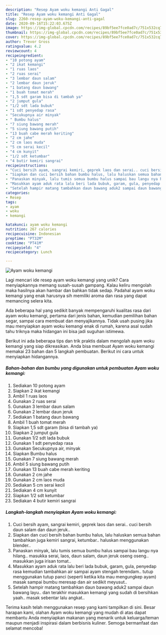 ```yaml
---
description: "Resep Ayam woku kemangi Anti Gagal"
title: "Resep Ayam woku kemangi Anti Gagal"
slug: 2260-resep-ayam-woku-kemangi-anti-gagal
date: 2020-09-16T15:22:03.675Z
image: https://img-global.cpcdn.com/recipes/89bf5ee7fce0ad7c/751x532cq70/ayam-woku-kemangi-foto-resep-utama.jpg
thumbnail: https://img-global.cpcdn.com/recipes/89bf5ee7fce0ad7c/751x532cq70/ayam-woku-kemangi-foto-resep-utama.jpg
cover: https://img-global.cpcdn.com/recipes/89bf5ee7fce0ad7c/751x532cq70/ayam-woku-kemangi-foto-resep-utama.jpg
author: Trevor Gross
ratingvalue: 4.2
reviewcount: 4
recipeingredient:
- "10 potong ayam"
- "2 ikat kemangi"
- "1 ruas laos"
- "2 ruas serai"
- "3 lembar daun salam"
- "2 lembar daun jeruk"
- "1 batang daun bawang"
- "1 buah tomat merah"
- "1,5 sdt garam bisa di tambah ya"
- "2 jumput gula"
- "1/2 sdt lada bubuk"
- "1 sdt penyedap rasa"
- "Secukupnya air minyak"
- " Bumbu halus"
- "7 siung bawang merah"
- "5 siung bawang putih"
- "13 buah cabe merah keriting"
- "2 cm jahe"
- "2 cm laos muda"
- "5 cm serai kecil"
- "4 cm kunyit"
- "1/2 sdt ketumbar"
- "4 butir kemiri sangrai"
recipeinstructions:
- "Cuci bersih ayam, sangrai kemiri, geprek laos dan serai.. cuci bersih daun salam dan daun jeruk.."
- "Siapkan dan cuci bersih bahan bumbu halus, lalu haluskan semua bahan tambahkan juga kemiri sangrai, ketumbar.. haluskan menggunakan blender.."
- "Panaskan minyak, lalu tumis semua bumbu halus sampai bau langu nya hilang.. masukka serai, laos, daun salam, daun jeruk oseng oseng.. masukkan juga irisan tomat.."
- "Masukkan ayam aduk rata lalu beri lada bubuk, garam, gula, penyedap rasa kemudian tambahkan air sampai ayam stengah terendam.. tutup menggunakan tutup panci (seperti ketika kita mau mengungkep ayam) masak sampai bumbu meresap dan air sedikit meyusut.."
- "Setelah hampir matang tambahkan daun bawang aduk2 sampai daun bawang layu.. dan terakhir masukkan kemangi yang sudah di bersihkan yaah.. masak sebentar lalu angkat.."
categories:
- Resep
tags:
- ayam
- woku
- kemangi

katakunci: ayam woku kemangi 
nutrition: 267 calories
recipecuisine: Indonesian
preptime: "PT32M"
cooktime: "PT41M"
recipeyield: "4"
recipecategory: Lunch

---
```



![Ayam woku kemangi](https://img-global.cpcdn.com/recipes/89bf5ee7fce0ad7c/751x532cq70/ayam-woku-kemangi-foto-resep-utama.jpg)

Lagi mencari ide resep ayam woku kemangi yang unik? Cara menyiapkannya memang susah-susah gampang. Kalau keliru mengolah maka hasilnya akan hambar dan bahkan tidak sedap. Padahal ayam woku kemangi yang enak harusnya sih memiliki aroma dan rasa yang dapat memancing selera kita.

Ada beberapa hal yang sedikit banyak mempengaruhi kualitas rasa dari ayam woku kemangi, pertama dari jenis bahan, kemudian pemilihan bahan segar, sampai cara membuat dan menyajikannya. Tidak usah pusing jika mau menyiapkan ayam woku kemangi enak di rumah, karena asal sudah tahu triknya maka hidangan ini bisa jadi suguhan istimewa.




Berikut ini ada beberapa tips dan trik praktis dalam mengolah ayam woku kemangi yang siap dikreasikan. Anda bisa membuat Ayam woku kemangi memakai 23 bahan dan 5 langkah pembuatan. Berikut ini cara untuk menyiapkan hidangannya.

<!--inarticleads1-->

##### Bahan-bahan dan bumbu yang digunakan untuk pembuatan Ayam woku kemangi:

1. Sediakan 10 potong ayam
1. Siapkan 2 ikat kemangi
1. Ambil 1 ruas laos
1. Gunakan 2 ruas serai
1. Gunakan 3 lembar daun salam
1. Gunakan 2 lembar daun jeruk
1. Sediakan 1 batang daun bawang
1. Ambil 1 buah tomat merah
1. Siapkan 1,5 sdt garam (bisa di tambah ya)
1. Siapkan 2 jumput gula
1. Gunakan 1/2 sdt lada bubuk
1. Gunakan 1 sdt penyedap rasa
1. Gunakan Secukupnya air, minyak
1. Siapkan  Bumbu halus
1. Gunakan 7 siung bawang merah
1. Ambil 5 siung bawang putih
1. Gunakan 13 buah cabe merah keriting
1. Gunakan 2 cm jahe
1. Gunakan 2 cm laos muda
1. Sediakan 5 cm serai kecil
1. Sediakan 4 cm kunyit
1. Siapkan 1/2 sdt ketumbar
1. Sediakan 4 butir kemiri sangrai




<!--inarticleads2-->

##### Langkah-langkah menyiapkan Ayam woku kemangi:

1. Cuci bersih ayam, sangrai kemiri, geprek laos dan serai.. cuci bersih daun salam dan daun jeruk..
1. Siapkan dan cuci bersih bahan bumbu halus, lalu haluskan semua bahan tambahkan juga kemiri sangrai, ketumbar.. haluskan menggunakan blender..
1. Panaskan minyak, lalu tumis semua bumbu halus sampai bau langu nya hilang.. masukka serai, laos, daun salam, daun jeruk oseng oseng.. masukkan juga irisan tomat..
1. Masukkan ayam aduk rata lalu beri lada bubuk, garam, gula, penyedap rasa kemudian tambahkan air sampai ayam stengah terendam.. tutup menggunakan tutup panci (seperti ketika kita mau mengungkep ayam) masak sampai bumbu meresap dan air sedikit meyusut..
1. Setelah hampir matang tambahkan daun bawang aduk2 sampai daun bawang layu.. dan terakhir masukkan kemangi yang sudah di bersihkan yaah.. masak sebentar lalu angkat..




Terima kasih telah menggunakan resep yang kami tampilkan di sini. Besar harapan kami, olahan Ayam woku kemangi yang mudah di atas dapat membantu Anda menyiapkan makanan yang menarik untuk keluarga/teman maupun menjadi inspirasi dalam berbisnis kuliner. Semoga bermanfaat dan selamat mencoba!
